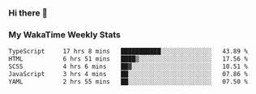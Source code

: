 ### Hi there 👋

<!--
**royschrauwen/royschrauwen** is a ✨ _special_ ✨ repository because its `README.md` (this file) appears on your GitHub profile.

Here are some ideas to get you started:

- 🔭 I’m currently working on ...
- 🌱 I’m currently learning ...
- 👯 I’m looking to collaborate on ...
- 🤔 I’m looking for help with ...
- 💬 Ask me about ...
- 📫 How to reach me: ...
- 😄 Pronouns: ...
- ⚡ Fun fact: ...
-->


### My WakaTime Weekly Stats
<!--START_SECTION:waka-->

```txt
TypeScript     17 hrs 8 mins   ███████████░░░░░░░░░░░░░░   43.89 %
HTML           6 hrs 51 mins   ████▒░░░░░░░░░░░░░░░░░░░░   17.56 %
SCSS           4 hrs 6 mins    ██▓░░░░░░░░░░░░░░░░░░░░░░   10.51 %
JavaScript     3 hrs 4 mins    ██░░░░░░░░░░░░░░░░░░░░░░░   07.86 %
YAML           2 hrs 55 mins   ██░░░░░░░░░░░░░░░░░░░░░░░   07.50 %
```

<!--END_SECTION:waka-->
